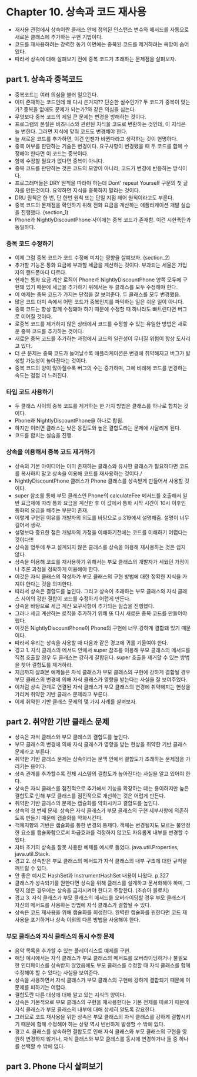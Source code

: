# Chapter 10. 상속과 코드 재사용

* 재사용 관점에서 상속이란 클래스 안에 정의된 인스턴스 변수와 메서드를 자동으로 새로운 클래스에 추가하는 구현 기법이다.
* 코드를 재사용하려는 강력한 동기 이면에는 중복된 코드를 제거하려는 욕망이 숨어 있다.
* 따라서 상속에 대해 살펴보기 전에 중복 코드가 초래하는 문제점을 살펴보자.

## part 1. 상속과 중복코드

* 중복코드는 여러 의심을 불러 일으킨다. 
* 이미 존재하는 코드인데 왜 다시 쓴거지?? 단순한 실수인가? 두 코드가 중복이 맞는가? 중복을 없애도 문제가 되는가?와 같은 의심을 심는다.
* 무엇보다 중복 코드의 제일 큰 문제는 변경을 방해하는 것이다.
* 프로그램의 본질은 비즈니스와 관련된 지식을 코드로 변환하는 것인데, 이 지식은 늘 변한다. 그러면 지식에 맞춰 코드도 변경해야 한다.
* 늘 새로운 코드를 추가하면, 이건 언젠가 바뀐다라고 생각하는 것이 현명하다.
* 중복 여부를 판단하는 기술은 변경이다. 요구사항이 변경됐을 때 두 코드를 함께 수정해야 한다면 이 코드는 중복이다.
* 함께 수정할 필요가 없다면 중복이 아니다.
* 중복 코드를 판단하는 것은 코드의 모양이 아니라, 코드가 변경에 반응하는 방식이다.
* 프로그래머들은 DRY 원칙을 따라야 하는데 Dont' repeat Yourself 구문의 첫 글자를 만든것이다. 요약하면 지식을 중복하지 말라는 것이다.
* DRU 원칙은 한 번, 단 한번 원칙 또는 단일 지점 제어 원칙이라고도 부른다.
* 중복 코드의 문제점을 확인하기 위해 전화 요금을 계산하는 애플리케이션 개발 실습을 진행했다. (section_1)
* Phone과 NightlyDiscountPhone 사이에는 중복 코드가 존재함. 이건 시한폭탄과 동일하다.

### 중복 코드 수정하기

* 이제 그럼 중복 코드가 코드 수정에 미치는 영향을 살펴보자. (section_2)
* 추가할 기능은 통화 요금에 부과할 세금을 계산하는 것이다. 부과되는 세율은 가입자의 핸드폰마다 다르다.
* 현재는 통화 요금 계산 로직이 Phone과 NightlyDiscountPhone 양쪽 모두에 구현돼 있기 때문에 세금을 추가하기 위해서는 두 클래스를 모두 수정해야 한다.
* 이 예제는 중복 코드가 가지는 단점을 잘 보여준다. 두 클래스를 모두 변경했음.
* 많은 코드 더미 속에서 어떤 코드가 중복인지를 파악하는 일은 쉬운 일이 아니다.
* 중복 코드는 항상 함께 수정돼야 하기 때문에 수정할 때 하나라도 빠트린다면 버그로 이어질 것이다.
* 로중복 코드를 제거하지 않은 상태에서 코드를 수정할 수 있는 유일한 방법은 새로운 중복 코드를 추가하는 것이다.
* 새로운 중복 코드를 추가하는 과정에서 코드의 일관성이 무너질 위험이 항상 도사리고 있다.
* 더 큰 문제는 중복 코드가 늘어날수록 애플리케이션은 변경에 취약해지고 버그가 발생할 가능성이 높아진다는 것이다.
* 중복 코드의 양이 많아질수록 버그의 수는 증가하며, 그에 비례해 코드를 변경하는 속도는 점점 더 느려진다.

### 타입 코드 사용하기

* 두 클래스 사이의 중복 코드를 제거하는 한 가지 방법은 클래스를 하나로 합치는 것이다.
* Phone과 NightlyDiscountPhone을 하나로 합침.
* 하지만 이러면 클래스는 낮은 응집도와 높은 결합도라는 문제에 시달리게 된다.
* 코드를 합치는 실습을 진행.

### 상속을 이용해서 중복 코드 제거하기

* 상속의 기본 아이디어는 이미 존재하는 클래스와 유사한 클래스가 필요하다면 코드를 복사하지 말고 상속을 이용해 코드를 재사용하는 것이다./
* NightlyDiscountPhone 클래스가 Phone 클래스를 상속받게 만들어서 사용할 것이다.
* super 참조를 통해 부모 클래스인 Phone의 calculateFee 메서드를 호출해서 일반 요금제에 따라 통화 요금을 계산한 후 이 값에서 통화 시작 시간이 10시 이후인 통화의 요금을 빼주는 부분이 존재.
* 이렇게 구현된 이유를 개발자의 의도를 바탕으로 p.319에서 설명해줌. 설명이 너무 길어서 생략.
* 설명보다 중요한 점은 개발자의 가정을 이해하기전에는 코드를 이해하기 어렵다는 것이다!!!
* 상속을 염두에 두고 설계되지 않은 클래스를 상속을 이용해 재사용하는 것은 쉽지 않다.
* 상속을 이용해 코드를 재사용하기 위해서는 부모 클래스의 개발자가 세웠던 가정이나 추론 과정을 정확하게 이용해야 한다.
* 이것은 자식 클래스의 작성자가 부모 클래스의 구현 방법에 대한 정확한 지식을 가져야 한다는 것을 의미한다.
* 따라서 상속은 결합도를 높인다. 그리고 상속이 초래하는 부모 클래스와 자식 클래스 사이의 강한 결합이 코드를 수정하기 어렵게 만든다.
* 상속을 바탕으로 세금 계산 요구사항이 추가되는 실습을 진행했다.
* 그러나 세금 계산하는 로직을 추가하기 위해 또 다시 새로운 중복 코드를 만들어야 했다.
* 이것은 NightlyDiscountPhone이 Phone의 구현에 너무 강하게 결합돼 있기 때문이다.
* 따라서 우리는 상속을 사용할 때 다음과 같은 경고에 귀를 기울여야 한다.
* 경고 1. 자식 클래스의 메서드 안에서 super 참조를 이용해 부모 클래스의 메서드를 직접 호출할 경우 두 클래스는 강하게 결합된다. super 호출을 제거할 수 있는 방법을 찾아 결합도를 제거하라.
* 지금까지 살펴본 예제들은 자식 클래스가 부모 클래스의 구현에 강하게 결합될 경우 부모 클래스의 변경에 의해 자식 클래스가 영향을 받는다는 사실을 잘 보여주었다.
* 이처럼 상속 관계로 연결된 자식 클래스가 부모 클래스의 변경에 취약해지는 현상을 가리켜 취약한 기반 클래스 문제라고 부른다.
* 이제 취약한 기반 클래스 문제의 몇 가지 사례를 샬펴보자.

## part 2. 취약한 기반 클래스 문제

* 상속은 자식 클래스와 부모 클래스의 결합도를 높인다.
* 부모 클래스의 변경에 의해 자식 클래스가 영향을 받는 현상을 취약한 기반 클래스 문제라고 부른다.
* 취약한 기반 클래스 문제는 상속이라는 문맥 안에서 결합도가 초래하는 문제점을 가리키는 용어다.
* 상속 관계를 추가할수록 전체 시스템의 결합도가 높아진다는 사실을 알고 있어야 한다.
* 상속은 자식 클래스를 점진적으로 추가해서 기능을 확장하는 데는 용이하지만 높은 결합도로 인해 부모 클래스를 점진적으로 개선하는 것은 어렵게 만든다.
* 취약한 기반 클래스의 문제는 캡슐화를 약화시키고 결합도를 높인다.
* 상속의 첫 번째 문제: 상속은 자식 클래스가 부모 클래스의 구현 세부사항에 의존하도록 만들기 때문에 캡슐화를 약화시킨다. 
* 객체지향의 기반은 캡슐화를 통한 변경의 통제다. 객체는 변경될지도 모르는 불안정한 요소를 캡슐화함으로써 파급효과를 걱정하지 않고도 자유롭게 내부를 변경할 수 있다.
* 자바 초기의 상속을 잘못 사용한 예제를 예시로 들었다. java.util.Properties, java.util.Stack.
* 경고 2. 상속받은 부모 클래스의 메서드가 자식 클래스의 내부 구조에 대한 규칙을 깨트릴 수 있다.
* 안 좋은 예시로 HashSet과 InstrumentHashSet 내용이 나왔다. p.327
* 클래스가 상속되기를 원한다면 상속을 위해 클래스를 설계하고 문서화해야 하며, 그렇지 않은 경우에는 상속을 금지시켜야 한다고 주장한다. (조슈아 블로치)
* 경고 3. 자식 클래스가 부모 클래스의 메서드를 오버라이딩할 경우 부모 클래스가 자신의 메서드를 사용하는 방법에 자식 클래스가 결합될 수 있다.
* 상속은 코드 재사용을 위해 캡슐화를 희생한다. 완벽한 캡슐화를 원한다면 코드 재사용을 포기하거나 상속 이외의 다른 방법을 사용해야 한다.

### 부모 클래스와 자식 클래스의 동시 수정 문제

* 음악 목록을 추가할 수 있는 플레이리스트 예제를 구현.
* 해당 예시에서는 자식 클래스가 부모 클래스의 메서드를 오버라이딩하거나 불필요한 인터페이스를 상속받지 않았음에도 부모 클래스를 수정할 때 자식 클래스를 함께 수정해야 할 수 있다는 사실을 보여준다.
* 상속을 사용하면서 자식 클래스가 부모 클래스의 구현에 강하게 결합되기 때문에 이 문제를 피하기는 어렵다.
* 결합도란 다른 대상에 대해 알고 있는 지식의 양이다. 
* 상속은 기본적으로 부모 클래스의 구현을 재사용한다는 기본 전제를 따르기 때문에 자식 클래스가 부모 클래스의 내부에 대해 상세히 알도록 강요한다.
* 그러므로 코드 재사용을 위한 상속은 부모 클래스의 자식 클래스를 강하게 결합시키기 때문에 함께 수정해야 하는 상황 역시 빈번하게 발생할 수 밖에 없다.
* 경고 4. 클래스를 상속하면 결합도로 인해 자식 클래스와 부모 클래스의 구현을 영원히 변경하지 않거나, 자식 클래스와 부모 클래스를 동시에 변경하거나 둘 중 하나를 선택할 수 밖에 없다.

## part 3. Phone 다시 살펴보기